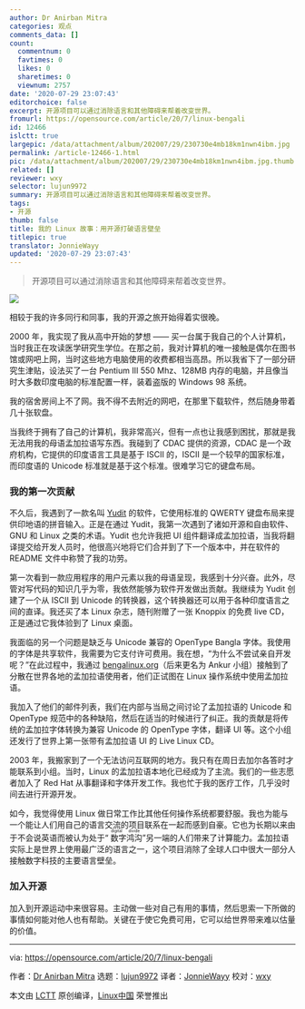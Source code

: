 ```yaml
---
author: Dr Anirban Mitra
categories: 观点
comments_data: []
count:
  commentnum: 0
  favtimes: 0
  likes: 0
  sharetimes: 0
  viewnum: 2757
date: '2020-07-29 23:07:43'
editorchoice: false
excerpt: 开源项目可以通过消除语言和其他障碍来帮着改变世界。
fromurl: https://opensource.com/article/20/7/linux-bengali
id: 12466
islctt: true
largepic: /data/attachment/album/202007/29/230730e4mb18km1nwn4ibm.jpg
permalink: /article-12466-1.html
pic: /data/attachment/album/202007/29/230730e4mb18km1nwn4ibm.jpg.thumb.jpg
related: []
reviewer: wxy
selector: lujun9972
summary: 开源项目可以通过消除语言和其他障碍来帮着改变世界。
tags:
- 开源
thumb: false
title: 我的 Linux 故事：用开源打破语言壁垒
titlepic: true
translator: JonnieWayy
updated: '2020-07-29 23:07:43'
---
```



> 
> 开源项目可以通过消除语言和其他障碍来帮着改变世界。
> 
> 
> 


![](/data/attachment/album/202007/29/230730e4mb18km1nwn4ibm.jpg)


相较于我的许多同行和同事，我的开源之旅开始得着实很晚。


2000 年，我实现了我从高中开始的梦想 —— 买一台属于我自己的个人计算机，当时我正在攻读医学研究生学位。在那之前，我对计算机的唯一接触是偶尔在图书馆或网吧上网，当时这些地方电脑使用的收费都相当高昂。所以我省下了一部分研究生津贴，设法买了一台 Pentium III 550 Mhz、128MB 内存的电脑，并且像当时大多数印度电脑的标准配置一样，装着盗版的 Windows 98 系统。


我的宿舍房间上不了网。我不得不去附近的网吧，在那里下载软件，然后随身带着几十张软盘。


当我终于拥有了自己的计算机，我非常高兴，但有一点也让我感到困扰，那就是我无法用我的母语孟加拉语写东西。我碰到了 CDAC 提供的资源，CDAC 是一个政府机构，它提供的印度语言工具是基于 ISCII 的，ISCII 是一个较早的国家标准，而印度语的 Unicode 标准就是基于这个标准。很难学习它的键盘布局。


### 我的第一次贡献


不久后，我遇到了一款名叫 [Yudit](http://www.yudit.org/) 的软件，它使用标准的 QWERTY 键盘布局来提供印地语的拼音输入。正是在通过 Yudit，我第一次遇到了诸如开源和自由软件、GNU 和 Linux 之类的术语。Yudit 也允许我把 UI 组件翻译成孟加拉语，当我将翻译提交给开发人员时，他很高兴地将它们合并到了下一个版本中，并在软件的 README 文件中称赞了我的功劳。


第一次看到一款应用程序的用户元素以我的母语呈现，我感到十分兴奋。此外，尽管对写代码的知识几乎为零，我依然能够为软件开发做出贡献。我继续为 Yudit 创建了一个从 ISCII 到 Unicode 的转换器，这个转换器还可以用于各种印度语言之间的直译。我还买了本 Linux 杂志，随刊附赠了一张 Knoppix 的免费 live CD，正是通过它我体验到了 Linux 桌面。


我面临的另一个问题是缺乏与 Unicode 兼容的 OpenType Bangla 字体。我使用的字体是共享软件，我需要为它支付许可费用。我在想，“为什么不尝试亲自开发呢？”在此过程中，我通过 [bengalinux.org](http://bengalinux.org)（后来更名为 Ankur 小组）接触到了分散在世界各地的孟加拉语使用者，他们正试图在 Linux 操作系统中使用孟加拉语。


我加入了他们的邮件列表，我们在内部与当局之间讨论了孟加拉语的 Unicode 和 OpenType 规范中的各种缺陷，然后在适当的时候进行了纠正。我的贡献是将传统的孟加拉字体转换为兼容 Unicode 的 OpenType 字体，翻译 UI 等。这个小组还发行了世界上第一张带有孟加拉语 UI 的 Live Linux CD。


2003 年，我搬家到了一个无法访问互联网的地方。我只有在周日去加尔各答时才能联系到小组。当时，Linux 的孟加拉语本地化已经成为了主流。我们的一些志愿者加入了 Red Hat 从事翻译和字体开发工作。我也忙于我的医疗工作，几乎没时间去进行开源开发。


如今，我觉得使用 Linux 做日常工作比其他任何操作系统都要舒服。我也为能与一个能让人们用自己的语言交流的项目联系在一起而感到自豪。它也为长期以来由于不会说英语而被认为处于“<ruby> 数字鸿沟 <rt>  digital divide </rt></ruby>”另一端的人们带来了计算能力。孟加拉语实际上是世界上使用最广泛的语言之一，这个项目消除了全球人口中很大一部分人接触数字科技的主要语言壁垒。


### 加入开源


加入到开源运动中来很容易。主动做一些对自己有用的事情，然后思索一下所做的事情如何能对他人也有帮助。关键在于使它免费可用，它可以给世界带来难以估量的价值。




---


via: <https://opensource.com/article/20/7/linux-bengali>


作者：[Dr Anirban Mitra](https://opensource.com/users/mitradranirban) 选题：[lujun9972](https://github.com/lujun9972) 译者：[JonnieWayy](https://github.com/JonnieWayy) 校对：[wxy](https://github.com/wxy)


本文由 [LCTT](https://github.com/LCTT/TranslateProject) 原创编译，[Linux中国](https://linux.cn/) 荣誉推出
